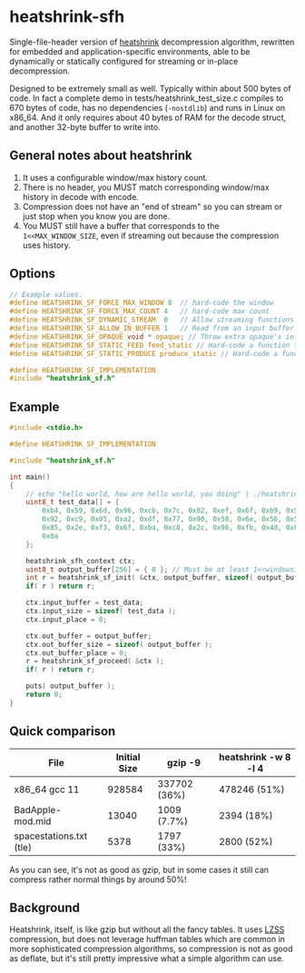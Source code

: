 # heatshrink-sfh

Single-file-header version of [heatshrink](https://github.com/atomicobject/heatshrink/)
decompression algorithm, rewritten for embedded and application-specific environments, able
to be dynamically or statically configured for streaming or in-place decompression.

Designed to be extremely small as well.  Typically within about 500 bytes of code. In fact
a complete demo in tests/heatshrink_test_size.c compiles to 670 bytes of code, has no
dependencies (`-nostdlib`) and runs in Linux on x86_64.  And it only requires about 40 bytes
of RAM for the decode struct, and another 32-byte buffer to write into.

## General notes about heatshrink

1. It uses a configurable window/max history count.
2. There is no header, you MUST match corresponding window/max history in decode with encode.
3. Compression does not have an "end of stream" so you can stream or just stop when you know you are done.
4. You MUST still have a buffer that corresponds to the `1<<MAX_WINDOW_SIZE`, even if streaming out because the compression uses history.

## Options

```c
// Example values.
#define HEATSHRINK_SF_FORCE_MAX_WINDOW 8  // hard-code the window 
#define HEATSHRINK_SF_FORCE_MAX_COUNT 4   // hard-code max count
#define HEATSHRINK_SF_DYNAMIC_STREAM  0   // Allow streaming functions "feed" "produce"
#define HEATSHRINK_SF_ALLOW_IN_BUFFER 1   // Read from an input buffer `input_buffer`
#define HEATSHRINK_SF_OPAQUE void * opaque; // Throw extra opaque's in the context struct to pass to functions.
#define HEATSHRINK_SF_STATIC_FEED feed_static // Hard-code a function for acquiring data.
#define HEATSHRINK_SF_STATIC_PRODUCE produce_static // Hard-code a function for receiving decompressed data.

#define HEATSHRINK_SF_IMPLEMENTATION
#include "heatshrink_sf.h"
```

## Example

```c
#include <stdio.h>

#define HEATSHRINK_SF_IMPLEMENTATION

#include "heatshrink_sf.h"

int main()
{
	// echo "hello world, how are hello world, you doing" | ./heatshrink/heatshrink -e -w 8 -l 4 | xxd -i
	uint8_t test_data[] = { 
		0xb4, 0x59, 0x6d, 0x96, 0xcb, 0x7c, 0x82, 0xef, 0x6f, 0xb9, 0x5b, 0x2c,
		0x92, 0xc9, 0x05, 0xa2, 0xdf, 0x77, 0x90, 0x58, 0x6e, 0x56, 0x50, 0x38,
		0x85, 0x2e, 0xf3, 0x6f, 0xba, 0xc8, 0x2c, 0x96, 0xfb, 0x4d, 0xba, 0xcf,
		0x0a
	};

	heatshrink_sfh_context ctx;
	uint8_t output_buffer[256] = { 0 }; // Must be at least 1<<windowsize 
	int r = heatshrink_sf_init( &ctx, output_buffer, sizeof( output_buffer ), 8, 4 );
	if( r ) return r;

	ctx.input_buffer = test_data;
	ctx.input_size = sizeof( test_data );
	ctx.input_place = 0;

	ctx.out_buffer = output_buffer;
	ctx.out_buffer_size = sizeof( output_buffer );
	ctx.out_buffer_place = 0;
	r = heatshrink_sf_proceed( &ctx );
	if( r ) return r;

	puts( output_buffer );
	return 0;
}
```

## Quick comparison

| File | Initial Size | gzip -9 | heatshrink -w 8 -l 4 |
| --- | --- | --- | --- |
| x86_64 gcc 11 | 928584 | 337702 (36%) | 478246 (51%) |
| BadApple-mod.mid | 13040 | 1009 (7.7%) | 2394 (18%) |
| spacestations.txt (tle) | 5378 | 1797 (33%) | 2800 (52%) |

As you can see, it's not as good as gzip, but in some cases it still can compress rather normal things by around 50%!

## Background

Heatshrink, itself, is like gzip but without all the fancy tables.  It uses 
[LZSS](https://en.wikipedia.org/wiki/Lempel%E2%80%93Ziv%E2%80%93Storer%E2%80%93Szymanski)
compression, but does not leverage huffman tables which are common in more sophisticated
compression algorithms, so compression is not as good as deflate, but it's still pretty
impressive what a simple algorithm can use.


